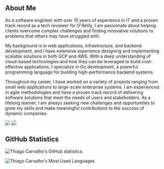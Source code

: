 ## About Me

As a software engineer with over 15 years of experience in IT and a proven track record as a tech reviewer for O'Reilly, I am passionate about helping clients overcome complex challenges and finding innovative solutions to problems that others may have struggled with.

My background is in web applications, infrastructure, and backend development, and I have extensive experience designing and implementing scalable solutions in both GCP and AWS. With a deep understanding of cloud-based technologies and how they can be leveraged to build cost-effective applications, I specialize in Go development, a powerful programming language for building high-performance backend systems.

Throughout my career, I have worked on a variety of projects ranging from small web applications to large-scale enterprise systems. I am experienced in agile methodologies and have a proven track record of delivering software solutions that meet the needs of users and stakeholders. As a lifelong learner, I am always seeking new challenges and opportunities to grow my skills and make meaningful contributions to the success of dynamic companies.

<!-- Badges -->
<p>
  <a href="https://twitter.com/thiagonache">
    <img src="https://img.shields.io/badge/%40thiagonache-%231DA1F2?style=for-the-badge&logo=Twitter&logoColor=white"/></a>
  <a href="https://www.linkedin.com/in/thiagonache">
    <img src="https://img.shields.io/badge/LinkedIn-%230077B5?style=for-the-badge&logo=LinkedIn&logoColor=white"/></a>
</p>

## GitHub Statistics

![Thiago Carvalho's GitHub statistics.](https://github-readme-stats.vercel.app/api?username=thiagonache&show_icons=true&theme=gruvbox)

![Thiago Carvalho's Most Used Languages](https://github-readme-stats.vercel.app/api/top-langs/?username=thiagonache&layout=compact&theme=gruvbox)

<!--
**thiagonache/thiagonache** is a ✨ _special_ ✨ repository because its `README.md` (this file) appears on your GitHub profile.

Here are some ideas to get you started:

- 🔭 I’m currently working on ...
- 🌱 I’m currently learning ...
- 👯 I’m looking to collaborate on ...
- 🤔 I’m looking for help with ...
- 💬 Ask me about ...
- 📫 How to reach me: ...
- 😄 Pronouns: ...
- ⚡ Fun fact: ...
-->
